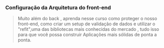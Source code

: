 ### Configuração da Arquitetura do front-end

> Muito além do back , aprenda nesse curso como proteger o nosso front-end, como criar um setup de validação de dados e utilizar o "refit",uma das bibliotecas mais conhecidas do mercado , tudo isso para que você possa construir Aplicações mais sólidas de ponta a ponta.

